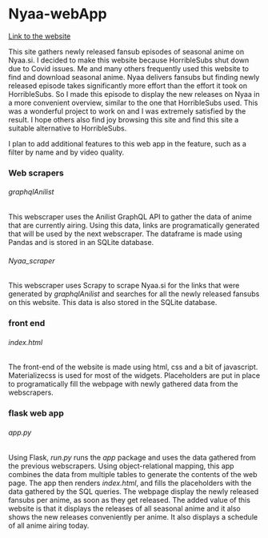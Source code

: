 # Nyaa-webApp

[Link to the website](www.pontansubs.cc)

This site gathers newly released fansub episodes of seasonal anime on Nyaa.si. I decided to make this website because HorribleSubs shut down due to Covid issues. Me and many others frequently used this website to find and download seasonal anime. Nyaa delivers fansubs but finding newly released episode takes significantly more effort than the effort it took on HorribleSubs. So I made this episode to display the new releases on Nyaa in a more convenient overview, similar to the one that HorribleSubs used. This was a wonderful project to work on and I was extremely satisfied by the result. I hope others also find joy browsing this site and find this site a suitable alternative to HorribleSubs.

I plan to add additional features to this web app in the feature, such as a filter by name and by video quality. 

### Web scrapers

###### graphqlAnilist

This webscraper uses the Anilist GraphQL API to gather the data of anime that are currently airing. Using this data, links are programatically generated that will be used by the next webscraper. The dataframe is made using Pandas and is stored in an SQLite database.

###### Nyaa_scraper

This webscraper uses Scrapy to scrape Nyaa.si for the links that were generated by *graphqlAnilist* and searches for all the newly released fansubs on this website. This data is also stored in the SQLite database.

### front end

###### index.html

The front-end of the website is made using html, css and a bit of javascript. Materializecss is used for most of the widgets. Placeholders are put in place to programatically fill the webpage with newly gathered data from the webscrapers.

### flask web app

###### app.py

Using Flask, *run.py* runs the *app* package and uses the data gathered from the previous webscrapers. Using object-relational mapping, this app combines the data from multiple tables to generate the contents of the web page. The app then renders *index.html*, and fills the placeholders with the data gathered by the SQL queries. The webpage display the newly released fansubs per anime, as soon as they get released. The added value of this website is that it displays the releases of all seasonal anime and it also shows the new releases conveniently per anime. It also displays a schedule of all anime airing today. 
